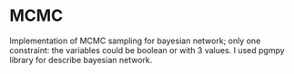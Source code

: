 # MCMC
Implementation of MCMC sampling for bayesian network; only one constraint: the variables could be boolean or with 3 values. I used pgmpy library for describe bayesian network.
